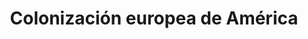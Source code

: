 ﻿---
title: "Colonización europea de América"
permalink: periodes_379.html
layout: periode
dataInici: 1492
dataFi: 1783
sidebar: periodes
pares:
  - 524:
    title: "Era de los descubrimientos"
    dataInici: "(1492)"
    dataFi: "(1652)"

fills:
  - 397:
    title: "Conquista de México"
    dataInici: "(1519)"
    dataFi: "(1521)"

jocsPrincipals:
  - title: "Conquistador"
    bggId: 1506

  - title: "New World"
    bggId: 1251
    dataInici: 
    dataFi: 

  - title: "Age of Empires III: The Age of Discovery"
    bggId: 22545
    dataInici: 
    dataFi: 

jocsEscenaris:
  - title: "1572: The Lost Expedition"
    bggId: 199269
    dataInici: 
    dataFi: 

  - title: "Francis Drake"
    bggId: 140603
    dataInici: 
    dataFi: 

  - title: "Age of Exploration"
    bggId: 241
    dataInici: 
    dataFi: 

  - title: "Amerigo"
    bggId: 137408
    dataInici: 
    dataFi: 

  - title: "Santa Cruz"
    bggId: 118610
    dataInici: 
    dataFi: 

jocsEpoca:
jocsEpocaEscenaris:
---
